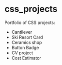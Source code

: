 # css_projects

Portfolio of CSS projects:

- Cantilever
- Ski Resort Card
- Ceramics shop
- Button Badge
- CV project
- Cost Estimator
